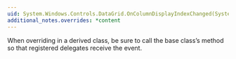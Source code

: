 ```yaml
---
uid: System.Windows.Controls.DataGrid.OnColumnDisplayIndexChanged(System.Windows.Controls.DataGridColumnEventArgs)
additional_notes.overrides: *content
---
```


<p>When overriding <xref href="System.Windows.Controls.DataGrid.OnColumnDisplayIndexChanged(System.Windows.Controls.DataGridColumnEventArgs)"></xref> in a derived class, be sure to call the base class’s <xref href="System.Windows.Controls.DataGrid.OnColumnDisplayIndexChanged(System.Windows.Controls.DataGridColumnEventArgs)"></xref> method so that registered delegates receive the event.</p>


